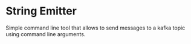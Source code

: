 # String Emitter

Simple command line tool that allows to send messages to a kafka topic using command line arguments.
